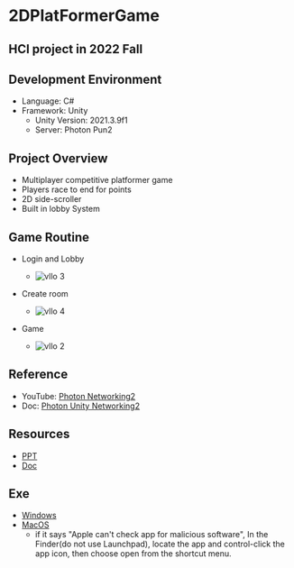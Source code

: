 # 2DPlatFormerGame
HCI project in 2022 Fall 
--------------

## Development Environment
- Language: C#
- Framework: Unity
    - Unity Version: 2021.3.9f1 
    - Server: Photon Pun2

## Project Overview
- Multiplayer competitive platformer game
- Players race to end for points
- 2D side-scroller
- Built in lobby System

## Game Routine
- Login and Lobby
    - ![vllo 3](https://user-images.githubusercontent.com/71214577/206332770-a8a86565-1e40-4934-abf2-85dc82e43437.gif)
    
- Create room
    - ![vllo 4](https://user-images.githubusercontent.com/71214577/206333722-14ab189b-a56b-4a0a-ad88-4ed7ac15e2d9.gif)
    
- Game
    - ![vllo 2](https://user-images.githubusercontent.com/71214577/206328859-42ff8056-fc8a-46f8-83ac-ba85b6d6db94.gif)


## Reference 
- YouTube: [Photon Networking2](https://www.youtube.com/watch?v=p8YQpcoaPoU&list=PLkx8oFug638oMagBH2qj1fXOkvBr6nhzt)
- Doc: [Photon Unity Networking2](https://doc.photonengine.com/en-us/pun/cregreurrent/getting-started/pun-intro)


## Resources 
- [PPT](https://docs.google.com/presentation/d/1cxarmPON5feK4v5n252qgA7P86VpKua628Z9_ri3oOw/edit?usp=sharing)
- [Doc](https://docs.google.com/document/d/1lHEIWEka1HZl2PljJ98qQyB-vyq_bBhhqCEpRcq4N0Y/edit?usp=sharing)

## Exe
- [Windows](https://drive.google.com/file/d/1K7vxgwAi-U0ku09Cb4Gk2iC98ZuI7kTD/view?usp=sharing)
- [MacOS](https://drive.google.com/file/d/1lIST84lypz8AxIFn6KFXL9oTP9wKwoqs/view?usp=sharing)
    - if it says "Apple can't check app for malicious software", In the Finder(do not use Launchpad), locate the app and control-click the app icon, then choose open from the shortcut menu.
  

        



